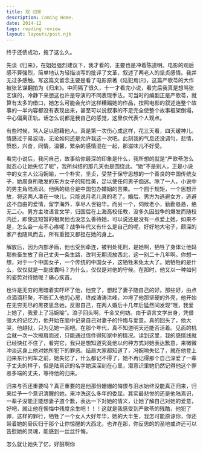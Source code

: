 ```yaml
---
title: 观 归来
description: Coming Home.
date: 2014-12
tags: reading review
layout: layouts/post.njk
---
```


终于还债成功，拖了这么久。

先谈《归来》，在姐姐强烈建议下，我才看的，主要也是冲着陈道明。电影的观后感不算强烈，简单地认为轻描淡写的批评了文革，叙述了两老人的坚贞感情。我并无过多感触。写这篇文留念主要是看了电影原著《陆犯焉识》，这篇严歌苓的大作被张艺谋翻拍为《归来》。中间隔了很久，十一才看完小说，看完后我真是想骂张艺谋的，冷静下来想这也许是导演的不同表现手法，可当时的编剧正是严歌苓，就算有太多的借口，她怎么可能会允许这样糟蹋她的作品，按照电影的叙述连整个故事的一半内容都没有表现出来，甚至可以说叙事的不足完全使整个故事框架倒塌，中心偏离正轨。话怎么说都是我自己的感觉，这里仅代表个人观点。

有些时候，骂人足以慰藉他人。真是第一次伤心成这样，花三天看，四天缓神儿。情感过于易波动，无论如何还是允许我这一次吧。此刻我的气息还没调匀，悲情，愤怒，兴奋，同情，温馨，繁杂的感情混在一起，那滋味儿不好受。

看完小说后，我问自己，故事给你最深的印象是什么，我所想的就是“严歌苓怎么就忍心让她失忆了呢”，我所纠结的那几天也是围绕此。“她”不是别人，正是小说中的女主人公冯婉喻，一个朴实，坚贞，受禁于保守思想的一个善良的中国传统女子，她周身所散发的东方女子的知性美，足以使任何男子痴迷。除了一人，小说中的男主角陆焉识。他俩的结合是中国包办婚姻的苦果。一个囿于规矩，一个思想开放，将这两人凑在一块儿，只能说月老儿真的老了。婚后，男方为逃避女方，逃避这不自由的爱情，留学海外，享尽人世铅华。而另一个，伺候老小，勤勤恳恳，绝无二心。男方主攻语言文学，归国后在上海高校任教，没多久因战争的爆发而随校内迁，即使这短暂的相聚他也没怎么善待她，可以说还是没有一点爱上她，如果不是，怎么会一点不心疼呢？战争年代又有什么是自己的呢，好好地大宅子，颇深的家产也随风而去，所有重担又都担在她的身上。

解放后，因为内部矛盾，他也受到牵连，被判处死刑，是她啊，牺牲了身体让他妈那些畜生放了自己丈夫一条生路，改判无期流放西北，这一别二十几年啊。你想一想，对于一个中国女子，一个传统的中国女子，这牺牲未免太大了。她牺牲的是什么，仅仅就是一副皮囊吗？为什么，仅仅是对他的守候。在那时，他又以一种如何的姿势对待她呢？痛心疾首。

也许是无穷的黑暗着实吓坏了他，他变了，想起了妻子随自己的好。那些好，由点点滴滴积聚，不断汇入他的心房，终成涛涛洪峰，冲垮了他那坚硬的外壳，他开始在无穷无尽的黑夜思念她，反思自己，在两人婚后十几年后猛然间发现“哦，我爱上她了，我爱上了冯婉喻”。浪子回头啊，千金又何妨。由于语言文学出身，凭借强大的记忆力，他开始在脑中记录自己对妻子的忏悔与爱意。真的回头了，他大哭，他越狱，只为见她一面吧。在那个年代，真不知道明天还能否活着。见面的机会就一次一次擦肩而过，只能通过信件得知家中的情况。读到这里，我的感情线就已经快扛不住了，看完它，我只是想知道究竟他以何种方式对她表达歉意，来微微冲淡这身上他对她所犯下的罪恶。结局大家都知道了，冯婉喻失忆了，就在他登上归来东行列车之前，她失忆了，什么都记不得了，她不再记得那个自己深爱了一辈子丈夫的样子，但是陆焉识的名字她深深刻在心里，潜意识里她仍然记得他这个罪恶多端的丈夫，等待他的归来。

归来与否还重要吗？真正重要的是他那份姗姗的悔恨与泪水始终没能真正归来，归来给予一个意识清醒的她，来冲洗这么多年的委屈。其实最悲惨的还是他陆焉识，一辈子没能正能想妻子道个歉，表达一下对她的情义，让她了解自己对她的爱意，好吧，就让他在懊悔中残度余生吧！！！这就是我感受到严歌苓的残酷，他犯了罪，这样的罪行，牺牲了一个女人大好年华，她的大半生，我怎可能原谅你，你还带着她的骨灰归于那个让你惊醒的大西北，也许在那，你反思的的圣地或许还可以告慰她的灵魂，能感到一丝丝忏悔。

怎么就让她失了忆，好狠啊你
